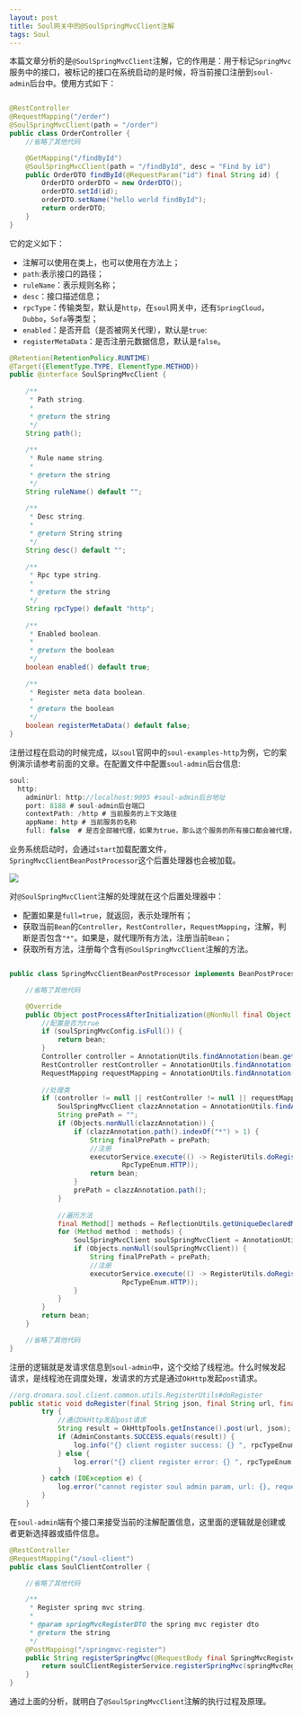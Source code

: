 ```yaml
---
layout: post
title: Soul网关中的@SoulSpringMvcClient注解
tags: Soul
---
```


本篇文章分析的是`@SoulSpringMvcClient`注解，它的作用是：用于标记`SpringMvc`服务中的接口，被标记的接口在系统启动的是时候，将当前接口注册到`soul-admin`后台中。使用方式如下：

```java

@RestController
@RequestMapping("/order")
@SoulSpringMvcClient(path = "/order")
public class OrderController {
	//省略了其他代码

    @GetMapping("/findById")
    @SoulSpringMvcClient(path = "/findById", desc = "Find by id")
    public OrderDTO findById(@RequestParam("id") final String id) {
        OrderDTO orderDTO = new OrderDTO();
        orderDTO.setId(id);
        orderDTO.setName("hello world findById");
        return orderDTO;
    }
}

```



它的定义如下：

- 注解可以使用在类上，也可以使用在方法上；
- `path`:表示接口的路径；
- `ruleName`：表示规则名称；
- `desc`：接口描述信息；
- `rpcType`：传输类型，默认是`http`，在`soul`网关中，还有`SpringCloud`，`Dubbo`，`Sofa`等类型；
- `enabled`：是否开启（是否被网关代理），默认是`true`:
- `registerMetaData`：是否注册元数据信息，默认是`false`。

```java
@Retention(RetentionPolicy.RUNTIME)
@Target({ElementType.TYPE, ElementType.METHOD})
public @interface SoulSpringMvcClient {
    
    /**
     * Path string.
     *
     * @return the string
     */
    String path();
    
    /**
     * Rule name string.
     *
     * @return the string
     */
    String ruleName() default "";
    
    /**
     * Desc string.
     *
     * @return String string
     */
    String desc() default "";
    
    /**
     * Rpc type string.
     *
     * @return the string
     */
    String rpcType() default "http";
    
    /**
     * Enabled boolean.
     *
     * @return the boolean
     */
    boolean enabled() default true;
    
    /**
     * Register meta data boolean.
     *
     * @return the boolean
     */
    boolean registerMetaData() default false;
}
```



注册过程在启动的时候完成，以`soul`官网中的`soul-examples-http`为例，它的案例演示请参考前面的文章。在配置文件中配置`soul-admin`后台信息:

```java
soul:
  http:
    adminUrl: http://localhost:9095 #soul-admin后台地址
    port: 8188 # soul-admin后台端口
    contextPath: /http # 当前服务的上下文路径
    appName: http # 当前服务的名称
    full: false  # 是否全部被代理，如果为true，那么这个服务的所有接口都会被代理，就不用加注解了。soul-admin端也就不需要规则，只需要一个选择器。
```

业务系统启动时，会通过`start`加载配置文件，`SpringMvcClientBeanPostProcessor`这个后置处理器也会被加载。

![](https://midnight2104.github.io/img/2021-1-26/1.png)

对`@SoulSpringMvcClient`注解的处理就在这个后置处理器中：

- 配置如果是`full=true`，就返回，表示处理所有；
- 获取当前`Bean`的`Controller`，`RestController`，`RequestMapping`，注解，判断是否包含`"*"`。如果是，就代理所有方法，注册当前`Bean`；
- 获取所有方法，注册每个含有`@SoulSpringMvcClient`注解的方法。

```java

public class SpringMvcClientBeanPostProcessor implements BeanPostProcessor {

	//省略了其他代码

    @Override
    public Object postProcessAfterInitialization(@NonNull final Object bean, @NonNull final String beanName) throws BeansException {
        //配置是否为true
        if (soulSpringMvcConfig.isFull()) {
            return bean;
        }
        Controller controller = AnnotationUtils.findAnnotation(bean.getClass(), Controller.class);
        RestController restController = AnnotationUtils.findAnnotation(bean.getClass(), RestController.class);
        RequestMapping requestMapping = AnnotationUtils.findAnnotation(bean.getClass(), RequestMapping.class);
        
        //处理类
        if (controller != null || restController != null || requestMapping != null) {
            SoulSpringMvcClient clazzAnnotation = AnnotationUtils.findAnnotation(bean.getClass(), SoulSpringMvcClient.class);
            String prePath = "";
            if (Objects.nonNull(clazzAnnotation)) {
                if (clazzAnnotation.path().indexOf("*") > 1) {
                    String finalPrePath = prePath;
                    //注册
                    executorService.execute(() -> RegisterUtils.doRegister(buildJsonParams(clazzAnnotation, finalPrePath), url,
                            RpcTypeEnum.HTTP));
                    return bean;
                }
                prePath = clazzAnnotation.path();
            }
            
            //遍历方法
            final Method[] methods = ReflectionUtils.getUniqueDeclaredMethods(bean.getClass());
            for (Method method : methods) {
                SoulSpringMvcClient soulSpringMvcClient = AnnotationUtils.findAnnotation(method, SoulSpringMvcClient.class);
                if (Objects.nonNull(soulSpringMvcClient)) {
                    String finalPrePath = prePath;
                    //注册
                    executorService.execute(() -> RegisterUtils.doRegister(buildJsonParams(soulSpringMvcClient, finalPrePath), url,
                            RpcTypeEnum.HTTP));
                }
            }
        }
        return bean;
    }

    //省略了其他代码
}

```

注册的逻辑就是发请求信息到`soul-admin`中，这个交给了线程池。什么时候发起请求，是线程池在调度处理，发请求的方式是通过`OkHttp`发起`post`请求。

```java
//org.dromara.soul.client.common.utils.RegisterUtils#doRegister    
public static void doRegister(final String json, final String url, final RpcTypeEnum rpcTypeEnum) {
        try {
            //通过OkHttp发起post请求
            String result = OkHttpTools.getInstance().post(url, json);
            if (AdminConstants.SUCCESS.equals(result)) {
                log.info("{} client register success: {} ", rpcTypeEnum.getName(), json);
            } else {
                log.error("{} client register error: {} ", rpcTypeEnum.getName(), json);
            }
        } catch (IOException e) {
            log.error("cannot register soul admin param, url: {}, request body: {}", url, json, e);
        }
    }
```



在`soul-admin`端有个接口来接受当前的注解配置信息，这里面的逻辑就是创建或者更新选择器或插件信息。

```java
@RestController
@RequestMapping("/soul-client")
public class SoulClientController {

    //省略了其他代码

    /**
     * Register spring mvc string.
     *
     * @param springMvcRegisterDTO the spring mvc register dto
     * @return the string
     */
    @PostMapping("/springmvc-register")
    public String registerSpringMvc(@RequestBody final SpringMvcRegisterDTO springMvcRegisterDTO) {
        return soulClientRegisterService.registerSpringMvc(springMvcRegisterDTO);
    }
}
```

通过上面的分析，就明白了`@SoulSpringMvcClient`注解的执行过程及原理。

